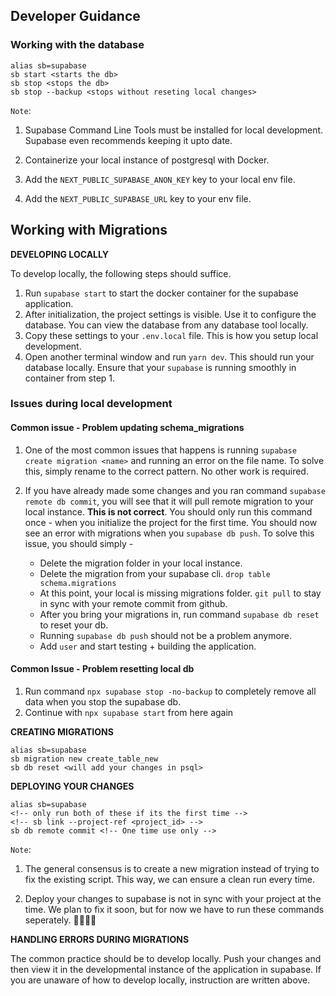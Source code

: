 ## Developer Guidance

### Working with the database

```
alias sb=supabase
sb start <starts the db>
sb stop <stops the db>
sb stop --backup <stops without reseting local changes>
```

`Note`:

1. Supabase Command Line Tools must be installed for local development. Supabase even recommends keeping it upto date.

2. Containerize your local instance of postgresql with Docker.

3. Add the `NEXT_PUBLIC_SUPABASE_ANON_KEY` key to your local env file.

4. Add the `NEXT_PUBLIC_SUPABASE_URL` key to your env file.

## Working with Migrations

**DEVELOPING LOCALLY**

To develop locally, the following steps should suffice.

1. Run `supabase start` to start the docker container for the supabase application.
2. After initialization, the project settings is visible. Use it to configure the database. You can view the database from any database tool locally.
3. Copy these settings to your `.env.local` file. This is how you setup local development.
4. Open another terminal window and run `yarn dev`. This should run your database locally. Ensure that your `supabase` is running smoothly in container from step 1.

### Issues during local development

#### Common issue - Problem updating schema_migrations
1. One of the most common issues that happens is running `supabase create migration <name>` and running an error on the file name.
   To solve this, simply rename to the correct pattern. No other work is required.
2. If you have already made some changes and you ran command `supabase remote db commit`, you will see that it will pull remote migration to your local instance. **This is not correct**. You should only run this command once - when you initialize the project for the first time.
   You should now see an error with migrations when you `supabase db push`. To solve this issue, you should simply -

   - Delete the migration folder in your local instance.
   - Delete the migration from your supabase cli. `drop table schema.migrations`
   - At this point, your local is missing migrations folder. `git pull` to stay in sync with your remote commit from github.
   - After you bring your migrations in, run command `supabase db reset` to reset your db.
   - Running `supabase db push` should not be a problem anymore.
   - Add `user` and start testing + building the application.


#### Common Issue - Problem resetting local db

1. Run command `npx supabase stop -no-backup` to completely remove all data when you stop the supabase db.
2. Continue with `npx supabase start` from here again

**CREATING MIGRATIONS**

```
alias sb=supabase
sb migration new create_table_new
sb db reset <will add your changes in psql>

```

**DEPLOYING YOUR CHANGES**

```
alias sb=supabase
<!-- only run both of these if its the first time -->
<!-- sb link --project-ref <project_id> -->
sb db remote commit <!-- One time use only -->
```

`Note`:

1. The general consensus is to create a new migration instead of trying to fix the existing script. This way, we can ensure a clean run every time.

2. Deploy your changes to supabase is not in sync with your project at the time. We plan to fix it soon, but for now we have to run these commands seperately. 😵‍💫😵‍💫

**HANDLING ERRORS DURING MIGRATIONS**

The common practice should be to develop locally.
Push your changes and then view it in the developmental instance of the application in supabase.
If you are unaware of how to develop locally, instruction are written above.
